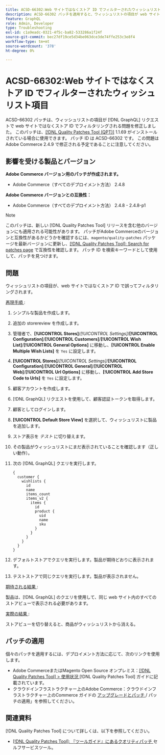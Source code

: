 ```yaml
---
title: ACSD-66302:Web サイトではなくストア ID でフィルターされたウィッシュリスト項目
description: ACSD-66302 パッチを適用すると、ウィッシュリストの項目が web サイトの in [!DNL GraphQL] requests ではなくストア ID でフィルタリングされるAdobe Commerceの問題が修正されます。
feature: GraphQL
role: Admin, Developer
type: Troubleshooting
exl-id: c1a9eadc-0321-4f5c-ba82-533286a1f24f
source-git-commit: bec27df19ce5d34be063dce3de74ffe253c3e8f4
workflow-type: tm+mt
source-wordcount: '378'
ht-degree: 0%

---
```


# ACSD-66302:Web サイトではなくストア ID でフィルターされたウィッシュリスト項目

ACSD-66302 パッチは、ウィッシュリストの項目が [!DNL GraphQL] リクエストで web サイトではなくストア ID でフィルタリングされる問題を修正しました。 このパッチは、[[!DNL Quality Patches Tool (QPT)]](/help/tools/quality-patches-tool/quality-patches-tool-to-self-serve-quality-patches.md) 1.1.69 がインストールされている場合に使用できます。 パッチ ID は ACSD-66302 です。 この問題はAdobe Commerce 2.4.9 で修正される予定であることに注意してください。

## 影響を受ける製品とバージョン

**Adobe Commerce バージョン用のパッチが作成されます。**

* Adobe Commerce（すべてのデプロイメント方法） 2.4.8

**Adobe Commerce バージョンとの互換性：**

* Adobe Commerce（すべてのデプロイメント方法） 2.4.8 - 2.4.8-p1

>[!NOTE]
>
>このパッチは、新しい [!DNL Quality Patches Tool] リリースを含む他のバージョンにも適用される可能性があります。 パッチがAdobe Commerceのバージョンと互換性があるかどうかを確認するには、`magento/quality-patches` パッケージを最新バージョンに更新し、[[!DNL Quality Patches Tool]: Search for patches page](https://experienceleague.adobe.com/tools/commerce-quality-patches/index.html) で互換性を確認します。 パッチ ID を検索キーワードとして使用して、パッチを見つけます。

## 問題

ウィッシュリストの項目が、web サイトではなくストア ID で誤ってフィルタリングされます。

<u> 再現手順 </u>:

1. シンプルな製品を作成します。
1. 追加の storereview を作成します。
1. 管理者で、**[!UICONTROL Stores]**/*[!UICONTROL Settings]*/**[!UICONTROL Configuration]**/**[!UICONTROL Customers]**/**[!UICONTROL Wish List]**/**[!UICONTROL General Options]** に移動し、**[!UICONTROL Enable Multiple Wish Lists]** を `Yes` に設定します。
1. **[!UICONTROL Stores]**/*[!UICONTROL Settings]*/**[!UICONTROL Configuration]**/**[!UICONTROL General]**/**[!UICONTROL Web]**/**[!UICONTROL Url Options]** に移動し、**[!UICONTROL Add Store Code to Urls]** を `Yes` に設定します。
1. 顧客アカウントを作成します。
1. [!DNL GraphQL] リクエストを使用して、顧客認証トークンを取得します。
1. 顧客としてログインします。
1. **[!UICONTROL Default Store View]** を選択して、ウィッシュリストに製品を追加します。
1. ストア表示を *テスト* に切り替えます。
1. その製品がウィッシュリストにまだ表示されていることを確認します（正しい動作）。
1. 次の [!DNL GraphQL] クエリを実行します。

   ```
   {
     customer {
       wishlists {
         id
         name
         items_count
         items_v2 {
           items {
             id
             product {
               uid
               name
               sku
             }
           }
         }
       }
     }
   }
   ```

1. デフォルトストアでクエリを実行します。製品が期待どおりに表示されます。
1. テストストアで同じクエリを実行します。製品が表示されません。

<u> 期待される結果 </u>:

製品は、[!DNL GraphQL] のクエリを使用して、同じ web サイト内のすべてのストアビューで表示される必要があります。

<u> 実際の結果 </u>:

ストアビューを切り替えると、商品がウィッシュリストから消える。

## パッチの適用

個々のパッチを適用するには、デプロイメント方法に応じて、次のリンクを使用します。

* Adobe CommerceまたはMagento Open Source オンプレミス：[[!DNL Quality Patches Tool] > 使用状況 ](/help/tools/quality-patches-tool/usage.md)[!DNL Quality Patches Tool] ガイドに記載されています。
* クラウドインフラストラクチャー上のAdobe Commerce：クラウドインフラストラクチャー上のCommerce ガイドの [ アップグレードとパッチ ](https://experienceleague.adobe.com/docs/commerce-cloud-service/user-guide/develop/upgrade/apply-patches.html)/ パッチの適用」を参照してください。

## 関連資料

[!DNL Quality Patches Tool] について詳しくは、以下を参照してください。

* [[!DNL Quality Patches Tool]: 『ツールガイド』にあるクオリティパッチ ](/help/tools/quality-patches-tool/quality-patches-tool-to-self-serve-quality-patches.md) セルフサービスツール。
